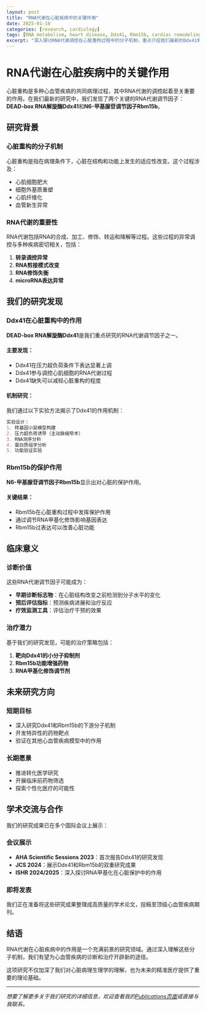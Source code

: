 ```yaml
---
layout: post
title: "RNA代谢在心脏疾病中的关键作用"
date: 2025-01-10
categories: [research, cardiology]
tags: [RNA metabolism, heart disease, Ddx41, Rbm15b, cardiac remodeling]
excerpt: "深入探讨RNA代谢调控在心脏重构过程中的分子机制，重点介绍我们最新的Ddx41和Rbm15b研究成果。"
---
```


# RNA代谢在心脏疾病中的关键作用

心脏重构是多种心血管疾病的共同病理过程，其中RNA代谢的调控起着至关重要的作用。在我们最新的研究中，我们发现了两个关键的RNA代谢调节因子：**DEAD-box RNA解旋酶Ddx41**和**N6-甲基腺苷调节因子Rbm15b**。

## 研究背景

### 心脏重构的分子机制

心脏重构是指在病理条件下，心脏在结构和功能上发生的适应性改变。这个过程涉及：

- 心肌细胞肥大
- 细胞外基质重塑
- 心肌纤维化
- 血管新生异常

### RNA代谢的重要性

RNA代谢包括RNA的合成、加工、修饰、转运和降解等过程。这些过程的异常调控与多种疾病密切相关，包括：

1. **转录调控异常**
2. **RNA剪接模式改变**
3. **RNA修饰失衡**
4. **microRNA表达异常**

## 我们的研究发现

### Ddx41在心脏重构中的作用

**DEAD-box RNA解旋酶Ddx41**是我们重点研究的RNA代谢调节因子之一。

#### 主要发现：

- Ddx41在压力超负荷条件下表达显著上调
- Ddx41参与调控心肌细胞的RNA代谢过程
- Ddx41缺失可以减轻心脏重构的程度

#### 机制研究：

我们通过以下实验方法揭示了Ddx41的作用机制：

```markdown
实验设计：
1. 转基因小鼠模型构建
2. 压力超负荷诱导（主动脉缩窄术）
3. RNA测序分析
4. 蛋白质组学分析
5. 功能验证实验
```

### Rbm15b的保护作用

**N6-甲基腺苷调节因子Rbm15b**显示出对心脏的保护作用。

#### 关键结果：

- Rbm15b在心脏重构过程中发挥保护作用
- 通过调节RNA甲基化修饰影响基因表达
- Rbm15b过表达可以改善心脏功能

## 临床意义

### 诊断价值

这些RNA代谢调节因子可能成为：

- **早期诊断标志物**：在心脏结构改变之前检测到分子水平的变化
- **预后评估指标**：预测疾病进展和治疗反应
- **疗效监测工具**：评估治疗干预的效果

### 治疗潜力

基于我们的研究发现，可能的治疗策略包括：

1. **靶向Ddx41的小分子抑制剂**
2. **Rbm15b功能增强药物**
3. **RNA甲基化修饰调节剂**

## 未来研究方向

### 短期目标

- 深入研究Ddx41和Rbm15b的下游分子机制
- 开发特异性的药物靶点
- 验证在其他心血管疾病模型中的作用

### 长期愿景

- 推进转化医学研究
- 开展临床前药物筛选
- 探索个性化医疗的可能性

## 学术交流与合作

我们的研究成果已在多个国际会议上展示：

### 会议展示

- **AHA Scientific Sessions 2023**：首次报告Ddx41的研究发现
- **JCS 2024**：展示Ddx41和Rbm15b的双重研究成果
- **ISHR 2024/2025**：深入探讨RNA甲基化在心脏保护中的作用

### 即将发表

我们正在准备将这些研究成果整理成高质量的学术论文，投稿至顶级心血管疾病期刊。

## 结语

RNA代谢在心脏疾病中的作用是一个充满前景的研究领域。通过深入理解这些分子机制，我们有望为心血管疾病的诊断和治疗开辟新的途径。

这项研究不仅加深了我们对心脏病理生理学的理解，也为未来的精准医疗提供了重要的理论基础。

---

*想要了解更多关于我们研究的详细信息，欢迎查看我的[Publications页面](/publications/)或直接与我联系。* 